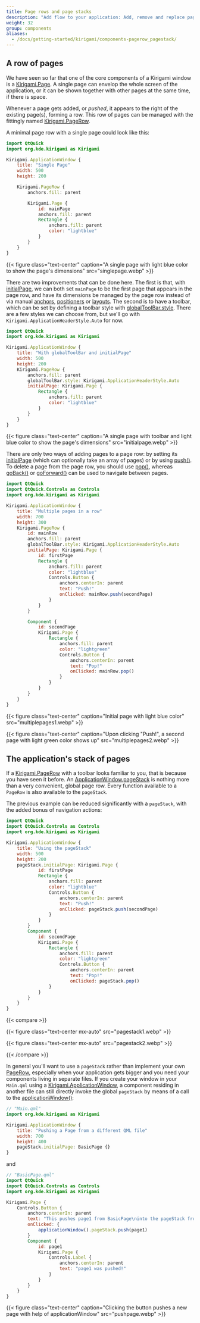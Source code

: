 ```yaml
---
title: Page rows and page stacks
description: "Add flow to your application: Add, remove and replace pages in different ways"
weight: 32
group: components
aliases:
  - /docs/getting-started/kirigami/components-pagerow_pagestack/
---
```


## A row of pages

We have seen so far that one of the core components of a Kirigami window is a [Kirigami.Page](docs:kirigami;org.kde.kirigami.Page). A single page can envelop the whole screen of the application, or it can be shown together with other pages at the same time, if there is space.

Whenever a page gets added, or *pushed*, it appears to the right of the existing page(s), forming a row. This row of pages can be managed with the fittingly named [Kirigami.PageRow](docs:kirigami;org.kde.kirigami.PageRow).

A minimal page row with a single page could look like this:

```qml
import QtQuick
import org.kde.kirigami as Kirigami

Kirigami.ApplicationWindow {
    title: "Single Page"
    width: 500
    height: 200

    Kirigami.PageRow {
        anchors.fill: parent

        Kirigami.Page {
            id: mainPage
            anchors.fill: parent
            Rectangle {
                anchors.fill: parent
                color: "lightblue"
            }
        }
    }
}
```

{{< figure class="text-center" caption="A single page with light blue color to show the page's dimensions" src="singlepage.webp" >}}

There are two improvements that can be done here. The first is that, with [initialPage](https://api.kde.org/qml-org-kde-kirigami-pagerow.html#initialPage-prop), we can both set `mainPage` to be the first page that appears in the page row, and have its dimensions be managed by the page row instead of via manual [anchors](https://doc.qt.io/qt-6/qtquick-positioning-anchors.html), [positioners](https://doc.qt.io/qt-6/qtquick-positioning-layouts.html) or [layouts](https://doc.qt.io/qt-6/layout.html). The second is to have a toolbar, which can be set by defining a toolbar style with [globalToolBar.style](https://api.kde.org/qml-org-kde-kirigami-pagerow.html#globalToolBar-prop). There are a few styles we can choose from, but we'll go with `Kirigami.ApplicationHeaderStyle.Auto` for now.

<!-- TODO: investigate why Kirigami.ApplicationHeaderStyle doesn't show up in the tag file. -->

```qml
import QtQuick
import org.kde.kirigami as Kirigami

Kirigami.ApplicationWindow {
    title: "With globalToolBar and initialPage"
    width: 500
    height: 200
    Kirigami.PageRow {
        anchors.fill: parent
        globalToolBar.style: Kirigami.ApplicationHeaderStyle.Auto
        initialPage: Kirigami.Page {
            Rectangle {
                anchors.fill: parent
                color: "lightblue"
            }
        }
    }
}
```

{{< figure class="text-center" caption="A single page with toolbar and light blue color to show the page's dimensions" src="initialpage.webp" >}}

There are only two ways of adding pages to a page row: by setting its [initialPage](https://api.kde.org/qml-org-kde-kirigami-pagerow.html#initialPage-prop) (which can optionally take an array of pages) or by using [push()](docs:kirigami;org.kde.kirigami.PageRow::push). To delete a page from the page row, you should use [pop()](docs:kirigami;org.kde.kirigami.PageRow::pop), whereas [goBack()](docs:kirigami;org.kde.kirigami.PageRow::goBack) or [goForward()](docs:kirigami;org.kde.kirigami.PageRow::goForward) can be used to navigate between pages.

```qml
import QtQuick
import QtQuick.Controls as Controls
import org.kde.kirigami as Kirigami

Kirigami.ApplicationWindow {
    title: "Multiple pages in a row"
    width: 700
    height: 300
    Kirigami.PageRow {
        id: mainRow
        anchors.fill: parent
        globalToolBar.style: Kirigami.ApplicationHeaderStyle.Auto
        initialPage: Kirigami.Page {
            id: firstPage
            Rectangle {
                anchors.fill: parent
                color: "lightblue"
                Controls.Button {
                    anchors.centerIn: parent
                    text: "Push!"
                    onClicked: mainRow.push(secondPage)
                }
            }
        }

        Component {
            id: secondPage
            Kirigami.Page {
                Rectangle {
                    anchors.fill: parent
                    color: "lightgreen"
                    Controls.Button {
                        anchors.centerIn: parent
                        text: "Pop!"
                        onClicked: mainRow.pop()
                    }
                }
            }
        }
    }
}
```

{{< figure class="text-center" caption="Initial page with light blue color" src="multiplepages1.webp" >}}

{{< figure class="text-center" caption="Upon clicking \"Push!\", a second page with light green color shows up" src="multiplepages2.webp" >}}

## The application's stack of pages

If a [Kirigami.PageRow](docs:kirigami;org.kde.kirigami.PageRow) with a toolbar looks familiar to you, that is because you have seen it before. An [ApplicationWindow.pageStack](https://api.kde.org/qml-org-kde-kirigami-abstractapplicationwindow.html#pageStack-prop) is nothing more than a very convenient, global page row. Every function available to a `PageRow` is also available to the `pageStack`.

The previous example can be reduced significantly with a `pageStack`, with the added bonus of navigation actions:

```qml
import QtQuick
import QtQuick.Controls as Controls
import org.kde.kirigami as Kirigami

Kirigami.ApplicationWindow {
    title: "Using the pageStack"
    width: 500
    height: 200
    pageStack.initialPage: Kirigami.Page {
            id: firstPage
            Rectangle {
                anchors.fill: parent
                color: "lightblue"
                Controls.Button {
                    anchors.centerIn: parent
                    text: "Push!"
                    onClicked: pageStack.push(secondPage)
                }
            }
        }
        Component {
            id: secondPage
            Kirigami.Page {
                Rectangle {
                    anchors.fill: parent
                    color: "lightgreen"
                    Controls.Button {
                        anchors.centerIn: parent
                        text: "Pop!"
                        onClicked: pageStack.pop()
                }
            }
        }
    }
}
```

{{< compare >}}

{{< figure class="text-center mx-auto" src="pagestack1.webp" >}}

{{< figure class="text-center mx-auto" src="pagestack2.webp" >}}

{{< /compare >}}

In general you'll want to use a `pageStack` rather than implement your own [PageRow](docs:kirigami;org.kde.kirigami.PageRow), especially when your application gets bigger and you need your components living in separate files. If you create your window in your `Main.qml` using a [Kirigami.ApplicationWindow](docs:kirigami;org.kde.kirigami.ApplicationWindow), a component residing in another file can still directly invoke the global `pageStack` by means of a call to the [applicationWindow()](docs:kirigami;org.kde.kirigami.AbstractApplicationWindow::applicationWindow):

```qml
// "Main.qml"
import org.kde.kirigami as Kirigami

Kirigami.ApplicationWindow {
    title: "Pushing a Page from a different QML file"
    width: 700
    height: 400
    pageStack.initialPage: BasicPage {}
}
```

and

```qml
// "BasicPage.qml"
import QtQuick
import QtQuick.Controls as Controls
import org.kde.kirigami as Kirigami

Kirigami.Page {
    Controls.Button {
        anchors.centerIn: parent
        text: "This pushes page1 from BasicPage\ninto the pageStack from Main.qml!"
        onClicked: {
            applicationWindow().pageStack.push(page1)
        }
        Component {
            id: page1
            Kirigami.Page {
                Controls.Label {
                    anchors.centerIn: parent
                    text: "page1 was pushed!"
                }
            }
        }
    }
}
```


{{< figure class="text-center" caption="Clicking the button pushes a new page with help of applicationWindow" src="pushpage.webp" >}}
